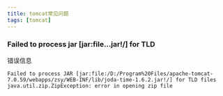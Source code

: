 ```yaml
---
title: tomcat常见问题
tags: [tomcat]
---
```


### Failed to process jar [jar:file…jar!/] for TLD

错误信息

```
Failed to process JAR [jar:file:/D:/Program%20Files/apache-tomcat-7.0.59/webapps/zsy/WEB-INF/lib/joda-time-1.6.2.jar!/] for TLD files
java.util.zip.ZipException: error in opening zip file
```

